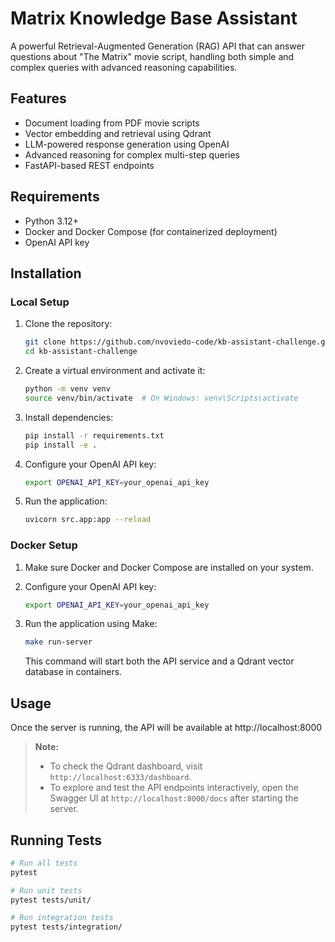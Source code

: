# Matrix Knowledge Base Assistant

A powerful Retrieval-Augmented Generation (RAG) API that can answer questions about "The Matrix" movie script, handling both simple and complex queries with advanced reasoning capabilities.

## Features

- Document loading from PDF movie scripts
- Vector embedding and retrieval using Qdrant
- LLM-powered response generation using OpenAI
- Advanced reasoning for complex multi-step queries
- FastAPI-based REST endpoints

## Requirements

- Python 3.12+
- Docker and Docker Compose (for containerized deployment)
- OpenAI API key

## Installation

### Local Setup

1. Clone the repository:
   ```bash
   git clone https://github.com/nvoviedo-code/kb-assistant-challenge.git
   cd kb-assistant-challenge
   ```

2. Create a virtual environment and activate it:
   ```bash
   python -m venv venv
   source venv/bin/activate  # On Windows: venv\Scripts\activate
   ```

3. Install dependencies:
   ```bash
   pip install -r requirements.txt
   pip install -e .
   ```

4. Configure your OpenAI API key:
   ```bash
   export OPENAI_API_KEY=your_openai_api_key
   ```

5. Run the application:
   ```bash
   uvicorn src.app:app --reload
   ```

### Docker Setup

1. Make sure Docker and Docker Compose are installed on your system.

2. Configure your OpenAI API key:
   ```bash
   export OPENAI_API_KEY=your_openai_api_key
   ```

3. Run the application using Make:
   ```bash
   make run-server
   ```

   This command will start both the API service and a Qdrant vector database in containers.

## Usage

Once the server is running, the API will be available at http://localhost:8000

> **Note:**  
> - To check the Qdrant dashboard, visit `http://localhost:6333/dashboard`.
> - To explore and test the API endpoints interactively, open the Swagger UI at `http://localhost:8000/docs` after starting the server.


## Running Tests

```bash
# Run all tests
pytest

# Run unit tests
pytest tests/unit/

# Run integration tests
pytest tests/integration/
```